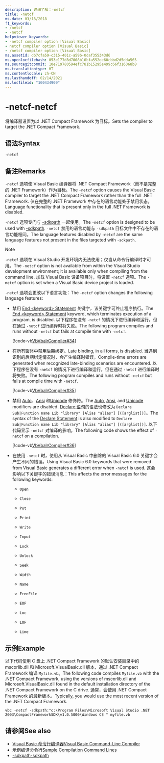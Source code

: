 ```yaml
---
description: 详细了解：-netcf
title: -netcf
ms.date: 03/13/2018
f1_keywords:
- /netcf
- -netcf
helpviewer_keywords:
- -netcf compiler option [Visual Basic]
- netcf compiler option [Visual Basic]
- /netcf compiler option [Visual Basic]
ms.assetid: db7cfa59-c315-401c-a59b-0daf355343d6
ms.openlocfilehash: 053e177d8d7008b10bfa552ee60cbbd2d5dda565
ms.sourcegitcommit: 10e719780594efc781b15295e499c66f316068b8
ms.translationtype: HT
ms.contentlocale: zh-CN
ms.lasthandoff: 02/14/2021
ms.locfileid: "100434909"
---
```

# <a name="-netcf"></a><span data-ttu-id="c859c-103">-netcf</span><span class="sxs-lookup"><span data-stu-id="c859c-103">-netcf</span></span>

<span data-ttu-id="c859c-104">将编译器设置为以 .NET Compact Framework 为目标。</span><span class="sxs-lookup"><span data-stu-id="c859c-104">Sets the compiler to target the .NET Compact Framework.</span></span>

## <a name="syntax"></a><span data-ttu-id="c859c-105">语法</span><span class="sxs-lookup"><span data-stu-id="c859c-105">Syntax</span></span>

```console
-netcf
```

## <a name="remarks"></a><span data-ttu-id="c859c-106">备注</span><span class="sxs-lookup"><span data-stu-id="c859c-106">Remarks</span></span>

<span data-ttu-id="c859c-107">`-netcf` 选项使 Visual Basic 编译器将 .NET Compact Framework（而不是完整的 .NET Framework）作为目标。</span><span class="sxs-lookup"><span data-stu-id="c859c-107">The `-netcf` option causes the Visual Basic compiler to target the .NET Compact Framework rather than the full .NET Framework.</span></span> <span data-ttu-id="c859c-108">仅在完整的 .NET Framework 中存在的语言功能处于禁用状态。</span><span class="sxs-lookup"><span data-stu-id="c859c-108">Language functionality that is present only in the full .NET Framework is disabled.</span></span>

<span data-ttu-id="c859c-109">`-netcf` 选项专门与 [-sdkpath](sdkpath.md) 一起使用。</span><span class="sxs-lookup"><span data-stu-id="c859c-109">The `-netcf` option is designed to be used with [-sdkpath](sdkpath.md).</span></span> <span data-ttu-id="c859c-110">`-netcf` 禁用的语言功能与 `-sdkpath` 目标文件中不存在的语言功能相同。</span><span class="sxs-lookup"><span data-stu-id="c859c-110">The language features disabled by `-netcf` are the same language features not present in the files targeted with `-sdkpath`.</span></span>

> [!NOTE]
> <span data-ttu-id="c859c-111">`-netcf` 选项在 Visual Studio 开发环境内无法使用；仅当从命令行编译时才可用。</span><span class="sxs-lookup"><span data-stu-id="c859c-111">The `-netcf` option is not available from within the Visual Studio development environment; it is available only when compiling from the command line.</span></span> <span data-ttu-id="c859c-112">加载 Visual Basic 设备项目时，将设置 `-netcf` 选项。</span><span class="sxs-lookup"><span data-stu-id="c859c-112">The `-netcf` option is set when a Visual Basic device project is loaded.</span></span>

<span data-ttu-id="c859c-113">`-netcf` 选项会更改以下语言功能：</span><span class="sxs-lookup"><span data-stu-id="c859c-113">The `-netcf` option changes the following language features:</span></span>

- <span data-ttu-id="c859c-114">禁用 [End \<keyword> Statement](../../language-reference/statements/end-keyword-statement.md) 关键字，该关键字可终止程序执行。</span><span class="sxs-lookup"><span data-stu-id="c859c-114">The [End \<keyword> Statement](../../language-reference/statements/end-keyword-statement.md) keyword, which terminates execution of a program, is disabled.</span></span> <span data-ttu-id="c859c-115">以下程序在没有 `-netcf` 的情况下进行编译和运行，但在通过 `-netcf` 进行编译时将失败。</span><span class="sxs-lookup"><span data-stu-id="c859c-115">The following program compiles and runs without `-netcf` but fails at compile time with `-netcf`.</span></span>

  [!code-vb[VbVbalrCompiler#34](~/samples/snippets/visualbasic/VS_Snippets_VBCSharp/VbVbalrCompiler/VB/netcf.vb#34)]

- <span data-ttu-id="c859c-116">在所有窗体中禁用后期绑定。</span><span class="sxs-lookup"><span data-stu-id="c859c-116">Late binding, in all forms, is disabled.</span></span> <span data-ttu-id="c859c-117">当遇到识别的后期绑定情况时，会产生编译时错误。</span><span class="sxs-lookup"><span data-stu-id="c859c-117">Compile-time errors are generated when recognized late-binding scenarios are encountered.</span></span> <span data-ttu-id="c859c-118">以下程序在没有 `-netcf` 的情况下进行编译和运行，但在通过 `-netcf` 进行编译时将失败。</span><span class="sxs-lookup"><span data-stu-id="c859c-118">The following program compiles and runs without `-netcf` but fails at compile time with `-netcf`.</span></span>

  [!code-vb[VbVbalrCompiler#35](~/samples/snippets/visualbasic/VS_Snippets_VBCSharp/VbVbalrCompiler/VB/OptionStrictOff.vb#35)]

- <span data-ttu-id="c859c-119">禁用 [Auto](../../language-reference/modifiers/auto.md)、[Ansi](../../language-reference/modifiers/ansi.md) 和[Unicode](../../language-reference/modifiers/unicode.md) 修饰符。</span><span class="sxs-lookup"><span data-stu-id="c859c-119">The [Auto](../../language-reference/modifiers/auto.md), [Ansi](../../language-reference/modifiers/ansi.md), and [Unicode](../../language-reference/modifiers/unicode.md) modifiers are disabled.</span></span> <span data-ttu-id="c859c-120">[Declare 语句](../../language-reference/statements/declare-statement.md)的语法也修改为 `Declare Sub|Function name Lib "library" [Alias "alias"] [([arglist])]`。</span><span class="sxs-lookup"><span data-stu-id="c859c-120">The syntax of the [Declare Statement](../../language-reference/statements/declare-statement.md) is also modified to `Declare Sub|Function name Lib "library" [Alias "alias"] [([arglist])]`.</span></span> <span data-ttu-id="c859c-121">以下代码显示 `-netcf` 对编译的影响。</span><span class="sxs-lookup"><span data-stu-id="c859c-121">The following code shows the effect of `-netcf` on a compilation.</span></span>

  [!code-vb[VbVbalrCompiler#36](~/samples/snippets/visualbasic/VS_Snippets_VBCSharp/VbVbalrCompiler/VB/OptionStrictOff.vb#36)]

- <span data-ttu-id="c859c-122">在使用 `-netcf` 时，使用从 Visual Basic 中删除的 Visual Basic 6.0 关键字会产生不同的错误。</span><span class="sxs-lookup"><span data-stu-id="c859c-122">Using Visual Basic 6.0 keywords that were removed from Visual Basic generates a different error when `-netcf` is used.</span></span> <span data-ttu-id="c859c-123">这会影响以下关键字的错误消息：</span><span class="sxs-lookup"><span data-stu-id="c859c-123">This affects the error messages for the following keywords:</span></span>

  - `Open`

  - `Close`

  - `Put`

  - `Print`

  - `Write`

  - `Input`

  - `Lock`

  - `Unlock`

  - `Seek`

  - `Width`

  - `Name`

  - `FreeFile`

  - `EOF`

  - `Loc`

  - `LOF`

  - `Line`

## <a name="example"></a><span data-ttu-id="c859c-124">示例</span><span class="sxs-lookup"><span data-stu-id="c859c-124">Example</span></span>

<span data-ttu-id="c859c-125">以下代码使用 C 盘上 .NET Compact Framework 的默认安装目录中的 mscorlib.dll 和 Microsoft.VisualBasic.dll 版本，通过 .NET Compact Framework 编译 `Myfile.vb`。</span><span class="sxs-lookup"><span data-stu-id="c859c-125">The following code compiles `Myfile.vb` with the .NET Compact Framework, using the versions of mscorlib.dll and Microsoft.VisualBasic.dll found in the default installation directory of the .NET Compact Framework on the C drive.</span></span> <span data-ttu-id="c859c-126">通常，会使用 .NET Compact Framework 的最新版本。</span><span class="sxs-lookup"><span data-stu-id="c859c-126">Typically, you would use the most recent version of the .NET Compact Framework.</span></span>

```console
vbc -netcf -sdkpath:"c:\Program Files\Microsoft Visual Studio .NET 2003\CompactFrameworkSDK\v1.0.5000\Windows CE " myfile.vb
```

## <a name="see-also"></a><span data-ttu-id="c859c-127">请参阅</span><span class="sxs-lookup"><span data-stu-id="c859c-127">See also</span></span>

- [<span data-ttu-id="c859c-128">Visual Basic 命令行编译器</span><span class="sxs-lookup"><span data-stu-id="c859c-128">Visual Basic Command-Line Compiler</span></span>](index.md)
- [<span data-ttu-id="c859c-129">示例编译命令行</span><span class="sxs-lookup"><span data-stu-id="c859c-129">Sample Compilation Command Lines</span></span>](sample-compilation-command-lines.md)
- [<span data-ttu-id="c859c-130">-sdkpath</span><span class="sxs-lookup"><span data-stu-id="c859c-130">-sdkpath</span></span>](sdkpath.md)
